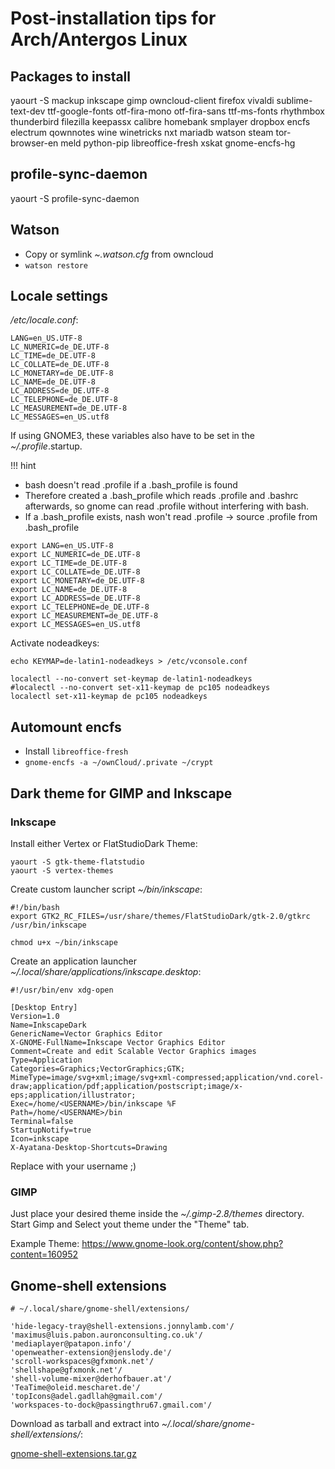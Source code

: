 # Post-installation tips for Arch/Antergos Linux


## Packages to install

yaourt -S mackup inkscape gimp owncloud-client firefox vivaldi sublime-text-dev ttf-google-fonts otf-fira-mono otf-fira-sans ttf-ms-fonts rhythmbox thunderbird filezilla keepassx calibre homebank smplayer dropbox encfs electrum qownnotes wine winetricks nxt mariadb watson steam tor-browser-en meld python-pip libreoffice-fresh xskat gnome-encfs-hg


## profile-sync-daemon

yaourt -S profile-sync-daemon


## Watson 

- Copy or symlink _~.watson.cfg_ from owncloud
- `watson restore` 


## Locale settings

_/etc/locale.conf_:

```
LANG=en_US.UTF-8
LC_NUMERIC=de_DE.UTF-8
LC_TIME=de_DE.UTF-8
LC_COLLATE=de_DE.UTF-8
LC_MONETARY=de_DE.UTF-8
LC_NAME=de_DE.UTF-8
LC_ADDRESS=de_DE.UTF-8
LC_TELEPHONE=de_DE.UTF-8
LC_MEASUREMENT=de_DE.UTF-8
LC_MESSAGES=en_US.utf8
```

If using GNOME3, these variables also have to be set in the _~/.profile_.startup.

!!! hint
- bash doesn't read .profile if a .bash_profile is found
- Therefore created a .bash_profile which reads .profile and .bashrc afterwards, so gnome can read .profile without interfering with bash.
- If a .bash_profile exists, nash won't read .profile -> source .profile from .bash_profile

```
export LANG=en_US.UTF-8
export LC_NUMERIC=de_DE.UTF-8
export LC_TIME=de_DE.UTF-8
export LC_COLLATE=de_DE.UTF-8
export LC_MONETARY=de_DE.UTF-8
export LC_NAME=de_DE.UTF-8
export LC_ADDRESS=de_DE.UTF-8
export LC_TELEPHONE=de_DE.UTF-8
export LC_MEASUREMENT=de_DE.UTF-8
export LC_MESSAGES=en_US.utf8
```



Activate nodeadkeys:

`echo KEYMAP=de-latin1-nodeadkeys > /etc/vconsole.conf`

```
localectl --no-convert set-keymap de-latin1-nodeadkeys
#localectl --no-convert set-x11-keymap de pc105 nodeadkeys
localectl set-x11-keymap de pc105 nodeadkeys
```


## Automount encfs

- Install `libreoffice-fresh`
- `gnome-encfs -a ~/ownCloud/.private ~/crypt`


## Dark theme for GIMP and Inkscape

### Inkscape

Install either Vertex or FlatStudioDark Theme:

```
yaourt -S gtk-theme-flatstudio
yaourt -S vertex-themes
```

Create custom launcher script _~/bin/inkscape_:

```
#!/bin/bash
export GTK2_RC_FILES=/usr/share/themes/FlatStudioDark/gtk-2.0/gtkrc 
/usr/bin/inkscape
```

`chmod u+x ~/bin/inkscape`

Create an application launcher _~/.local/share/applications/inkscape.desktop_:

```
#!/usr/bin/env xdg-open

[Desktop Entry]
Version=1.0
Name=InkscapeDark
GenericName=Vector Graphics Editor
X-GNOME-FullName=Inkscape Vector Graphics Editor
Comment=Create and edit Scalable Vector Graphics images
Type=Application
Categories=Graphics;VectorGraphics;GTK;
MimeType=image/svg+xml;image/svg+xml-compressed;application/vnd.corel-draw;application/pdf;application/postscript;image/x-eps;application/illustrator;
Exec=/home/<USERNAME>/bin/inkscape %F 
Path=/home/<USERNAME>/bin
Terminal=false
StartupNotify=true
Icon=inkscape
X-Ayatana-Desktop-Shortcuts=Drawing
```

Replace <USERNAME> with your username ;)

### GIMP

Just place your desired theme inside the _~/.gimp-2.8/themes_ directory. Start Gimp and Select yout theme under the "Theme" tab.

Example Theme: https://www.gnome-look.org/content/show.php?content=160952

## Gnome-shell extensions

```
# ~/.local/share/gnome-shell/extensions/

'hide-legacy-tray@shell-extensions.jonnylamb.com'/
'maximus@luis.pabon.auronconsulting.co.uk'/
'mediaplayer@patapon.info'/
'openweather-extension@jenslody.de'/
'scroll-workspaces@gfxmonk.net'/
'shellshape@gfxmonk.net'/
'shell-volume-mixer@derhofbauer.at'/
'TeaTime@oleid.mescharet.de'/
'topIcons@adel.gadllah@gmail.com'/
'workspaces-to-dock@passingthru67.gmail.com'/
```

Download as tarball and extract into _~/.local/share/gnome-shell/extensions/_:

[gnome-shell-extensions.tar.gz](gnome-shell-extensions.tar.gz)

